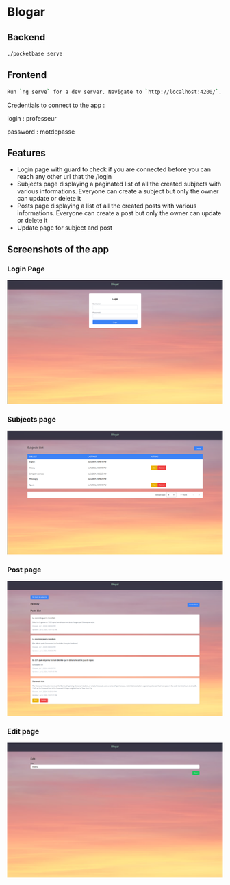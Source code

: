 # Blogar

## Backend

``` bash
./pocketbase serve
```

## Frontend

``` bash
Run `ng serve` for a dev server. Navigate to `http://localhost:4200/`.
```

Credentials to connect to the app :

login : professeur

password : motdepasse

## Features

- Login page with guard to check if you are connected before you can reach any other url that the /login
- Subjects page displaying a paginated list of all the created subjects with various informations. Everyone can create a subject but only the owner can update or delete it
- Posts page displaying a list of all the created posts with various informations. Everyone can create a post but only the owner can update or delete it
- Update page for subject and post


## Screenshots of the app

### Login Page

![Login page](/blogar-front/src/assets/login.png)

### Subjects page 

![Subjects page](/blogar-front/src/assets/subjects.png)

### Post page

![Posts page](/blogar-front/src/assets/posts.png)

### Edit page

![Edit page](/blogar-front/src/assets/edit.png)
